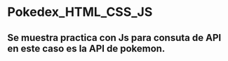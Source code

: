 # Pokedex_HTML_CSS_JS
## Se muestra practica con Js para consuta de API en este caso es la API de pokemon.
